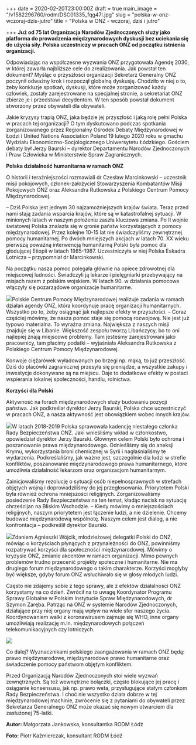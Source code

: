 +++
date = 2020-02-20T23:00:00Z
draft = true
main_image = "/v1582296760/rodm/DSC01335_fqg47l.jpg"
slug = "polska-w-onz-wczoraj-dzis-jutro"
title = "Polska w ONZ - wczoraj, dziś i jutro"

+++
**Już od 75 lat Organizacja Narodów Zjednoczonych służy jako platforma do prowadzenia międzynarodowych dyskusji bez uciekania się do użycia siły. Polska uczestniczy w pracach ONZ od początku istnienia organizacji.**

Odpowiadając na współczesne wyzwania ONZ przygotowała Agendę 2030, w której zawarła najbliższe cele do zrealizowania. Jak powstał ten dokument? Myśląc o przyszłości organizacji Sekretarz Generalny ONZ poczynił odważny krok i rozpoczął globalną dyskusję. Chodziło w niej o to, żeby konkluzje spotkań, dyskusji, które może zorganizować każdy człowiek, zostały zarejestrowane na specjalnej stronie, a sekretariat ONZ zbierze je i przedstawi decydentom. W ten sposób powstał dokument stworzony przez obywateli dla obywateli.

Jakie kryzysy trapią ONZ, jaka będzie jej przyszłość i jaką rolę pełni Polska w pracach tej organizacji? O tym dyskutowano podczas spotkania zorganizowanego przez Regionalny Ośrodek Debaty Międzynarodowej w Łodzi i United Nations Association Poland 19 lutego 2020 roku w gmachu Wydziału Ekonomiczno-Socjologicznego Uniwersytetu Łódzkiego. Gościem debaty był Jerzy Baurski – dyrektor Departamentu Narodów Zjednoczonych i Praw Człowieka w Ministerstwie Spraw Zagranicznych.

**Polska działalność humanitarna w ramach ONZ**

O historii i teraźniejszości rozmawiali dr Czesław Marcinkowski – uczestnik misji pokojowych, członek-założyciel Stowarzyszenia Kombatantów Misji Pokojowych ONZ oraz Aleksandra Rutkowska z Polskiego Centrum Pomocy Międzynarodowej.

– Dziś Polska jest jednym 30 najzamożniejszych krajów świata. Teraz przed nami stają zadania wsparcia krajów, które są w katastrofalnej sytuacji. W minionych latach w naszym położeniu zaszła kluczowa zmiana. Po II wojnie światowej Polska znalazła się w gronie państw korzystających z pomocy międzynarodowej. Przez kolejne 10-15 lat nie świadczyliśmy zewnętrznej pomocy humanitarnej. Po dwóch mniejszych akcjach w latach 70. XX wieku pierwszą poważną interwencją humanitarną Polski była pomoc dla głodującej Etiopii w latach 1985-1987. Uczestniczyła w niej Polska Eskadra Lotnicza – przypomniał dr Marcinkowski.

Na początku nasza pomoc polegała głównie na opiece zdrowotnej dla miejscowej ludności. Świadczyli ją lekarze i pielęgniarki przebywający na misjach razem z polskim wojskiem. W latach 90. w działania pomocowe włączyły się pozarządowe organizacje humanitarne.

![](https://res.cloudinary.com/inspro/image/upload/v1582297260/rodm/DSC01156_kmdc39.jpg)Polskie Centrum Pomocy Międzynarodowej realizuje zadania w ramach działań agendy ONZ, która koordynuje pracę organizacji humanitarnych. Wszystko po to, żeby osiągnąć jak najlepsze efekty w przyszłości. – Coraz częściej mówimy, że nasza pomoc staje się pomocą rozwojową. Nie jest już typowo materialna. To wyraźna zmiana. Największa z naszych misji znajduje się w Libanie. Większość zespołu tworzą Libańczycy, bo to oni najlepiej znają miejscowe problemy. Tam jesteśmy zarejestrowani jako pracownicy, tam płacimy podatki – wyjaśniała Aleksandra Rutkowska z Polskiego Centrum Pomocy Międzynarodowej.

Konwoje ciężarówek wyładowanych po brzegi np. mąką, to już przeszłość. Dziś do placówki zagranicznej przesyła się pieniądze, a wszystkie zakupy i inwestycje dokonywane są na miejscu. Daje to dodatkowe efekty w postaci wspierania lokalnej społeczności, handlu, rolnictwa.

**Korzyści dla Polski**

Aktywność na forach międzynarodowych służy budowaniu pozycji państwa. Jak podkreślał dyrektor Jerzy Baurski, Polska chce uczestniczyć w pracach ONZ, a nasza aktywność jest obowiązkiem wobec innych krajów.

![](https://res.cloudinary.com/inspro/image/upload/v1582297429/rodm/DSC01395_wq8xvp.jpg)W latach 2018-2019 Polska sprawowała kadencję niestałego członka Rady Bezpieczeństwa ONZ. Jaki wnieśliśmy wkład w członkostwo, opowiedział dyrektor Jerzy Baurski. Głównym celem Polski było ochrona i poszanowanie prawa międzynarodowego. Odnieśliśmy się do aneksji Krymu, wykorzystania broni chemicznej w Syrii i nagłaśnialiśmy te wydarzenia. Podkreślaliśmy, jak ważne jest, szczególnie dla ludzi w strefie konfliktów, poszanowanie międzynarodowego prawa humanitarnego, które umożliwia działalność lekarzom oraz organizacjom humanitarnym.

Zainicjowaliśmy rezolucję o sytuacji osób niepełnosprawnych w strefach objętych wojną i doprowadziliśmy do jej przegłosowania. Priorytetem Polski była również ochrona mniejszości religijnych. Zorganizowaliśmy posiedzenie Rady Bezpieczeństwa na ten temat, kładąc nacisk na sytuację chrześcijan na Bliskim Wschodzie. – Kiedy mówimy o mniejszościach religijnych, naszym priorytetem jest łączenie ludzi, a nie dzielenie. Chcemy budować międzynarodową wspólnotę. Naszym celem jest dialog, a nie konfrontacja – podkreślił dyrektor Baurski.

![](https://res.cloudinary.com/inspro/image/upload/v1582297485/rodm/DSC01379_c6xs81.jpg)Zdaniem Agnieszki Wójcik, młodzieżowej delegatki Polski do ONZ, mówiąc o korzyściach płynących z przynależności do ONZ, powinniśmy rozpatrywać korzyści dla społeczności międzynarodowej. Mówimy o kryzysie ONZ, zmianie akcentów w ramach organizacji. Mimo pewnych problemów trudno przecenić projekty społeczne i humanitarne. Nie ma drugiego forum międzynarodowego o takim charakterze. Korzyści mogłyby być większe, gdyby forum ONZ wsłuchiwało się w głosy młodych ludzi.

Często nie zdajemy sobie z tego sprawy, ale z efektów działalności ONZ korzystamy na co dzień. Zwrócił na to uwagę Koordynator Programu Sprawy Globalne w Polskim Instytucie Spraw Międzynarodowych, dr Szymon Zaręba. Patrząc na ONZ w systemie Narodów Zjednoczonych, działające przy niej organy mają wpływ na wiele sfer naszego życia. Koordynowaniem walki z koronawirusem zajmuje się WHO, inne organy umożliwiają realizację m.in. międzynarodowych połączeń telekomunikacyjnych czy lotniczych.

![](https://res.cloudinary.com/inspro/image/upload/v1582297708/rodm/DSC01447_qwuifp.jpg)

Co dalej? Wyznacznikami polskiego zaangażowania w ramach ONZ będą: prawo międzynarodowe, międzynarodowe prawo humanitarne oraz świadczenie pomocy państwom objętym konfliktem.

Przed Organizacją Narodów Zjednoczonych stoi wiele wyzwań zewnętrznych. Są też wewnętrzne bolączki, często blokujące jej pracę i osiąganie konsensusu, jak np. prawo weta, przysługujące stałym członkom Rady Bezpieczeństwa. I choć nie wszystko działa dobrze w tej międzynarodowej machinie, zwrócenie się z pytaniami do obywateli przez Sekretarza Generalnego ONZ może okazać się nowym otwarciem dla zasłużonej 75-latki.

**Autor:** Małgorzata Jankowska, konsultantka RODM Łódź

**Foto:** Piotr Kaźmierczak, konsultant RODM Łódź 